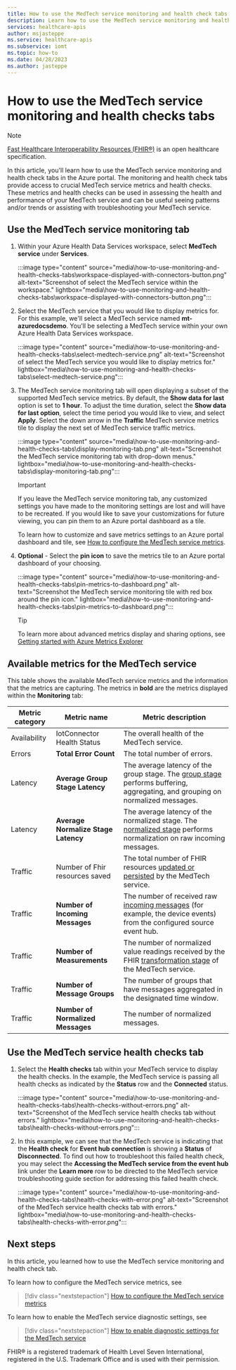 ```yaml
---
title: How to use the MedTech service monitoring and health check tabs - Azure Health Data Services
description: Learn how to use the MedTech service monitoring and health check tabs.
services: healthcare-apis
author: msjasteppe
ms.service: healthcare-apis
ms.subservice: iomt
ms.topic: how-to
ms.date: 04/28/2023
ms.author: jasteppe
---
```


# How to use the MedTech service monitoring and health checks tabs

> [!NOTE]
> [Fast Healthcare Interoperability Resources (FHIR&#174;)](https://www.hl7.org/fhir/) is an open healthcare specification.

In this article, you'll learn how to use the MedTech service monitoring and health check tabs in the Azure portal. The monitoring and health check tabs provide access to crucial MedTech service metrics and health checks. These metrics and health checks can be used in assessing the health and performance of your MedTech service and can be useful seeing patterns and/or trends or assisting with troubleshooting your MedTech service.

## Use the MedTech service monitoring tab

1. Within your Azure Health Data Services workspace, select **MedTech service** under **Services**.

   :::image type="content" source="media\how-to-use-monitoring-and-health-checks-tabs\workspace-displayed-with-connectors-button.png" alt-text="Screenshot of select the MedTech service within the workspace." lightbox="media\how-to-use-monitoring-and-health-checks-tabs\workspace-displayed-with-connectors-button.png":::

2. Select the MedTech service that you would like to display metrics for. For this example, we'll select a MedTech service named **mt-azuredocsdemo**. You'll be selecting a MedTech service within your own Azure Health Data Services workspace.

   :::image type="content" source="media\how-to-use-monitoring-and-health-checks-tabs\select-medtech-service.png" alt-text="Screenshot of select the MedTech service you would like to display metrics for." lightbox="media\how-to-use-monitoring-and-health-checks-tabs\select-medtech-service.png":::

3. The MedTech service monitoring tab will open displaying a subset of the supported MedTech service metrics. By default, the **Show data for last** option is set to **1 hour**. To adjust the time duration, select the **Show data for last option**, select the time period you would like to view, and select **Apply**. Select the down arrow in the **Traffic** MedTech service metrics tile to display the next set of MedTech service traffic metrics. 

   :::image type="content" source="media\how-to-use-monitoring-and-health-checks-tabs\display-monitoring-tab.png" alt-text="Screenshot the MedTech service monitoring tab with drop-down menus." lightbox="media\how-to-use-monitoring-and-health-checks-tabs\display-monitoring-tab.png":::

   > [!IMPORTANT]
   > If you leave the MedTech service monitoring tab, any customized settings you have made to the monitoring settings are lost and will have to be recreated. If you would like to save your customizations for future viewing, you can pin them to an Azure portal dashboard as a tile. 
   >
   > To learn how to customize and save metrics settings to an Azure portal dashboard and tile, see [How to configure the MedTech service metrics](how-to-configure-metrics.md).  

5. **Optional** - Select the **pin icon** to save the metrics tile to an Azure portal dashboard of your choosing.

   :::image type="content" source="media\how-to-use-monitoring-and-health-checks-tabs\pin-metrics-to-dashboard.png" alt-text="Screenshot the MedTech service monitoring tile with red box around the pin icon." lightbox="media\how-to-use-monitoring-and-health-checks-tabs\pin-metrics-to-dashboard.png":::
   
   > [!TIP]
   > To learn more about advanced metrics display and sharing options, see [Getting started with Azure Metrics Explorer](../../azure-monitor/essentials/metrics-getting-started.md)

## Available metrics for the MedTech service

This table shows the available MedTech service metrics and the information that the metrics are capturing. The metrics in **bold** are the metrics displayed within the **Monitoring** tab:  

Metric category|Metric name|Metric description|
|--------------|-----------|--------------|
|Availability|IotConnector Health Status|The overall health of the MedTech service.|
|Errors|**Total Error Count**|The total number of errors.|
|Latency|**Average Group Stage Latency**|The average latency of the group stage. The [group stage](overview-of-device-data-processing-stages.md#group---optional) performs buffering, aggregating, and grouping on normalized messages.|
|Latency|**Average Normalize Stage Latency**|The average latency of the normalized stage. The [normalized stage](overview-of-device-data-processing-stages.md#normalize) performs normalization on raw incoming messages.|
|Traffic|Number of Fhir resources saved|The total number of FHIR resources [updated or persisted](overview-of-device-data-processing-stages.md#persist) by the MedTech service.|
|Traffic|**Number of Incoming Messages**|The number of received raw [incoming messages](overview-of-device-data-processing-stages.md#ingest) (for example, the device events) from the configured source event hub.|
|Traffic|**Number of Measurements**|The number of normalized value readings received by the FHIR [transformation stage](overview-of-device-data-processing-stages.md#transform) of the MedTech service.|
|Traffic|**Number of Message Groups**|The number of groups that have messages aggregated in the designated time window.|
|Traffic|**Number of Normalized Messages**|The number of normalized messages.|

## Use the MedTech service health checks tab

1. Select the **Health checks** tab within your MedTech service to display the health checks. In the example, the MedTech service is passing all health checks as indicated by the **Status** row and the **Connected** status.

   :::image type="content" source="media\how-to-use-monitoring-and-health-checks-tabs\health-checks-without-errors.png" alt-text="Screenshot of the MedTech service health checks tab without errors." lightbox="media\how-to-use-monitoring-and-health-checks-tabs\health-checks-without-errors.png":::

2. In this example, we can see that the MedTech service is indicating that the **Health check** for **Event hub connection** is showing a **Status** of **Disconnected**. To find out how to troubleshoot this failed health check, you may select the **Accessing the MedTech service from the event hub** link under the **Learn more** row to be directed to the MedTech service troubleshooting guide section for addressing this failed health check.
 
    :::image type="content" source="media\how-to-use-monitoring-and-health-checks-tabs\health-checks-with-error.png" alt-text="Screenshot of the MedTech service health checks tab with errors." lightbox="media\how-to-use-monitoring-and-health-checks-tabs\health-checks-with-error.png":::

## Next steps

In this article, you learned how to use the MedTech service monitoring and health check tab.

To learn how to configure the MedTech service metrics, see

> [!div class="nextstepaction"]
> [How to configure the MedTech service metrics](how-to-configure-metrics.md)

To learn how to enable the MedTech service diagnostic settings, see

> [!div class="nextstepaction"]
> [How to enable diagnostic settings for the MedTech service](how-to-enable-diagnostic-settings.md)

FHIR&#174; is a registered trademark of Health Level Seven International, registered in the U.S. Trademark Office and is used with their permission.
